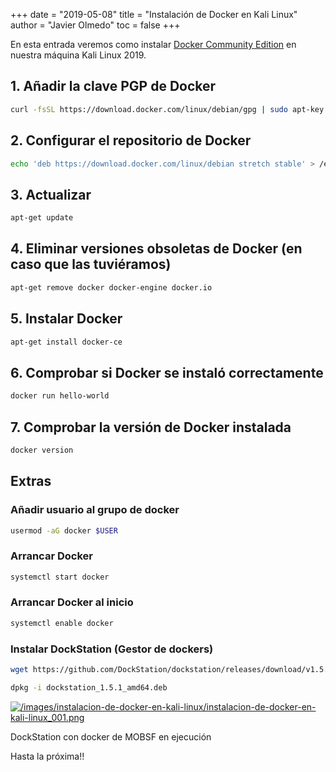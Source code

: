 +++
date = "2019-05-08"
title = "Instalación de Docker en Kali Linux"
author = "Javier Olmedo"
toc = false
+++

En esta entrada veremos como instalar [Docker Community Edition](https://www.docker.com/) en nuestra máquina Kali Linux 2019.

## 1. Añadir la clave PGP de Docker

```bash
curl -fsSL https://download.docker.com/linux/debian/gpg | sudo apt-key add -
```

## 2. Configurar el repositorio de Docker

```bash
echo 'deb https://download.docker.com/linux/debian stretch stable' > /etc/apt/sources.list.d/docker.list
```

## 3. Actualizar

```bash
apt-get update
```

## 4. Eliminar versiones obsoletas de Docker (en caso que las tuviéramos)

```bash
apt-get remove docker docker-engine docker.io
```

## 5. Instalar Docker

```bash
apt-get install docker-ce
```

## 6. Comprobar si Docker se instaló correctamente

```bash
docker run hello-world
```

## 7. Comprobar la versión de Docker instalada

```bash
docker version
```

## Extras

### Añadir usuario al grupo de docker

```bash
usermod -aG docker $USER
```

### Arrancar Docker

```bash
systemctl start docker
```

### Arrancar Docker al inicio

```bash
systemctl enable docker
```

### Instalar DockStation (Gestor de dockers)

```bash
wget https://github.com/DockStation/dockstation/releases/download/v1.5.1/dockstation_1.5.1_amd64.deb
```

```bash
dpkg -i dockstation_1.5.1_amd64.deb
```

[![/images/instalacion-de-docker-en-kali-linux/instalacion-de-docker-en-kali-linux_001.png](/images/instalacion-de-docker-en-kali-linux/instalacion-de-docker-en-kali-linux_001.png)](/images/instalacion-de-docker-en-kali-linux/instalacion-de-docker-en-kali-linux_001.png)

DockStation con docker de MOBSF en ejecución

Hasta la próxima!!